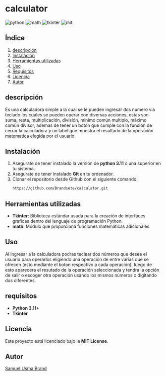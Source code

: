 # calculator
![python](https://img.shields.io/badge/python-3.8+-blue.svg) ![math](https://camo.githubusercontent.com/46550165c88cd7d4dc895766ce68e2dfb84a52ca3d7984a0b5811e9e0ec56d75/68747470733a2f2f696d672e736869656c64732e696f2f62616467652f6d6174682d6d6f64756c652d79656c6c6f77) ![tkinter](https://camo.githubusercontent.com/529bd4959ad4f55b5a6480d11b8f7ba9dda4e1d603d7ec2205d3fea51353fc71/68747470733a2f2f696d672e736869656c64732e696f2f62616467652f546b696e7465722d4755492d6f72616e6765) ![mit](https://camo.githubusercontent.com/1772b83ba8d9ec5b518bdf36370a27d2add70a677db9aed5909898e50fdee620/68747470733a2f2f696d672e736869656c64732e696f2f62616467652f4d49542d4c6963656e73652d626c7565)
## Índice 
1. [descripción](#descripción)
2. [Instalación](#instalación)
3. [Herramientas utilizadas](#herramientas-utilizadas)
4. [Uso](#uso)
5. [Requisitos](#requisitos)
6. [Licencia](#licencia)
7. [Autor](#autor)

## descripción
Es una calculadora simple a la cual se le pueden ingresar dos numero via teclado los cuales se pueden operar con diversas acciones, estas son suma, resta, multiplicación, división, minimo común multiplo, máximo común divisor, ademas de tener un boton que cumple con la función de cerrar la calculadora y un label que muestra el resultado de la operación matematica elegida por el usuario.

## Instalación 
1. Asegurate de tener instalado la versión de **python 3.11** o una superior en tu sistema.
2. Asegurate de tener instalado **Git** en tu ordenador.
3. Clonar el repositorio desde Github con el siguiente comando:
     ```bash
     https://github.com/Brandsete/calculator.git

## Herramientas utilizadas
- **Tkinter**: Biblioteca estándar usada para la creación de interfaces graficas dentro del lenguaje de programación Python.
- **math**: Módulo que proporciona funciones matemáticas adicionales.

## Uso
Al ingresar a la calculadora podras teclear dos números que desee el usuario para operarlos eligiendo una operación de entre varias que se ofrecen (esto mediante el boton respectivo a cada operación), luego de esto aparecera el resutado de la operación seleccionada y tendra la opción de salir o escoger otra operación usando los mismos números o digitando dos diferentes.

## requisitos
- **Python 3.11+**
- **Tkinter**

## Licencia
Este proyecto está licenciado bajo la **MIT License**.

## Autor
[Samuel Usma Brand](https://github.com/Brandsete/calculator.git)
